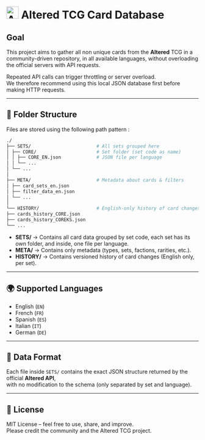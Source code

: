 # <img src="https://www.altered.gg/apple-touch-icon.png" width="32" alt="Altered.gg Logo"/> Altered TCG Card Database

## Goal
This project aims to gather all non unique cards from the **Altered** TCG in a community-driven repository,
in all available languages, without overloading the official servers with API requests.

Repeated API calls can trigger throttling or server overload.  
We therefore recommend using this local JSON database first before making HTTP requests.

---

## 📂 Folder Structure

Files are stored using the following path pattern :
```bash
./
├── SETS/                        # All sets grouped here
│ ├── CORE/                      # Set folder (set code as name)
│ │ ├── CORE_EN.json             # JSON file per language
│ │ └── ...
│ └── ...
│
├── META/                        # Metadata about cards & filters
│ ├── card_sets_en.json
│ ├── filter_data_en.json
│ └── ...
│
└── HISTORY/                     # English-only history of card changes
├── cards_history_CORE.json
├── cards_history_COREKS.json
└── ...
```

- **SETS/** → Contains all card data grouped by set code, each set has its own folder, and inside, one file per language.  
- **META/** → Contains only metadata (types, sets, factions, rarities, etc.).  
- **HISTORY/** → Contains versioned history of card changes (English only, per set).

---

## 🌍 Supported Languages
- English (`EN`)
- French (`FR`)
- Spanish (`ES`)
- Italian (`IT`)
- German (`DE`)

---

## 📜 Data Format
Each file inside `SETS/` contains the exact JSON structure returned by the official **Altered API**,  
with no modification to the schema (only separated by set and language).

---

## 📖 License
MIT License – feel free to use, share, and improve.  
Please credit the community and the Altered TCG project.  
